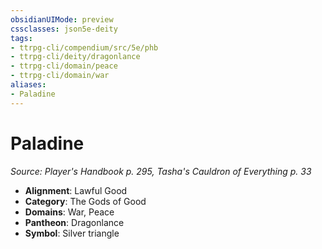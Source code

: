 ```yaml
---
obsidianUIMode: preview
cssclasses: json5e-deity
tags:
- ttrpg-cli/compendium/src/5e/phb
- ttrpg-cli/deity/dragonlance
- ttrpg-cli/domain/peace
- ttrpg-cli/domain/war
aliases: 
- Paladine
---
```

# Paladine
*Source: Player's Handbook p. 295, Tasha's Cauldron of Everything p. 33* 

- **Alignment**: Lawful Good
- **Category**: The Gods of Good
- **Domains**: War, Peace
- **Pantheon**: Dragonlance
- **Symbol**: Silver triangle